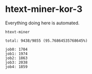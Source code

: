 # htext-miner-kor-3

Everything doing here is automated.

```
htext-miner

total: 9438/9855 (95.76864535768645%)

job0: 1704
job1: 1974
job2: 1863
job3: 2038
job4: 1859
```